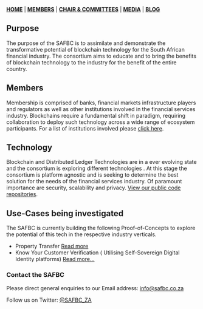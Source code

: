 [**HOME**](https://springblock.github.io/website/) | [**MEMBERS**](https://springblock.github.io/website/members/) | [**CHAIR & COMMITTEES**](https://springblock.github.io/website/committees/) | [**MEDIA**](https://springblock.github.io/website/media/) | [**BLOG**](https://springblock.github.io/website/blog/)

## Purpose

The purpose of the SAFBC is to assimilate and demonstrate the transformative potential of blockchain technology for the South African financial industry. The consortium aims to educate and to bring the benefits of blockchain technology to the industry for the benefit of the entire country.

## Members

Membership is comprised of banks, financial markets infrastructure players and regulators as well as other institutions involved in the financial services industry. Blockchains require a fundamental shift in paradigm, requiring collaboration to deploy such technology across a wide range of ecosystem participants. 
For a list of institutions involved please [click here](https://springblock.github.io/website/members/).

## Technology

Blockchain and Distributed Ledger Technologies are in a ever evolving state and the consortium is exploring different technologies . At this stage the consortium is platform agnostic and is seeking to determine the best solution for the needs of the financial services industry. Of paramount importance are security, scalability and privacy. 
[View our public code repositories](https://github.com/springblock).

## Use-Cases being investigated

The SAFBC is currently building the following Proof-of-Concepts to explore the potential of this tech in the respective industry verticals.

- Property Transfer [Read more](https://springblock.github.io/website/projects/property/)
- Know Your Customer Verification ( Utilising Self-Sovereign Digital Identity platforms) [Read more...](https://springblock.github.io/website/projects/kyc/)  

### Contact the SAFBC

Please direct general enquiries to our Email address: [info@safbc.co.za](mailto://info@safbc.co.za)

Follow us on Twitter: [@SAFBC_ZA](https://twitter.com/SAFBC_ZA)



